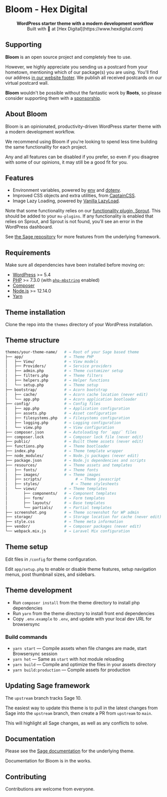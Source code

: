 # Bloom - Hex Digital

<p align="center">
  <strong>WordPress starter theme with a modern development workflow</strong>
  <br />
  Built with 🌯 at [Hex Digital](https://www.hexdigital.com)
</p>

## Supporting

**Bloom** is an open source project and completely free to use.

However, we highly appreciate you sending us a postcard from your hometown, mentioning which of our package(s) you are using. You'll find our address [in our website footer](https://www.hexdigital.com/). We publish all received postcards on our virtual postcard wall.

**Bloom** wouldn't be possible without the fantastic work by **Roots**, so please consider supporting them with a [sponsorship](https://www.patreon.com/rootsdev).

## About Bloom

Bloom is an opinionated, productivity-driven WordPress starter theme with a modern development workflow.

We recommend using Bloom if you're looking to spend less time building the same functionality for each project.

Any and all features can be disabled if you prefer, so even if you disagree with some of our opinions, it may still be a good fit for you.

## Features

- Environment variables, powered by [env](oscarotero/env) and [dotenv](https://github.com/vlucas/phpdotenv).
- Improved CSS objects and extra utilities, from [CaptainCSS](https://captaincss.hexdigital.com/).
- Image Lazy Loading, powered by [Vanilla LazyLoad](https://github.com/verlok/vanilla-lazyload).

Note that some functionality relies on our [functionality plugin, Sprout](https://github.com/hex-digital/sprout). This should be added to your `mu-plugins`.
If any functionality is enabled that relies on Sprout, and Sprout is not found, you'll see an error in the WordPress dashboard.

See [the Sage repository](https://github.com/roots/sage) for more features from the underlying framework.

## Requirements

Make sure all dependencies have been installed before moving on:

- [WordPress](https://wordpress.org/) >= 5.4
- [PHP](https://secure.php.net/manual/en/install.php) >= 7.3.0 (with [`php-mbstring`](https://secure.php.net/manual/en/book.mbstring.php) enabled)
- [Composer](https://getcomposer.org/download/)
- [Node.js](http://nodejs.org/) >= 12.14.0
- [Yarn](https://yarnpkg.com/en/docs/install)

## Theme installation

Clone the repo into the `themes` directory of your WordPress installation.

## Theme structure

```sh
themes/your-theme-name/   # → Root of your Sage based theme
├── app/                  # → Theme PHP
│   ├── View/             # → View models
│   ├── Providers/        # → Service providers
│   ├── admin.php         # → Theme customizer setup
│   ├── filters.php       # → Theme filters
│   ├── helpers.php       # → Helper functions
│   └── setup.php         # → Theme setup
├── bootstrap/            # → Acorn bootstrap
│   ├── cache/            # → Acorn cache location (never edit)
│   └── app.php           # → Acorn application bootloader
├── config/               # → Config files
│   ├── app.php           # → Application configuration
│   ├── assets.php        # → Asset configuration
│   ├── filesystems.php   # → Filesystems configuration
│   ├── logging.php       # → Logging configuration
│   └── view.php          # → View configuration
├── composer.json         # → Autoloading for `app/` files
├── composer.lock         # → Composer lock file (never edit)
├── public/               # → Built theme assets (never edit)
├── functions.php         # → Theme bootloader
├── index.php             # → Theme template wrapper
├── node_modules/         # → Node.js packages (never edit)
├── package.json          # → Node.js dependencies and scripts
├── resources/            # → Theme assets and templates
│   ├── fonts/            # → Theme fonts
│   ├── images/           # → Theme images
│   ├── scripts/               # → Theme javascript
│   ├── styles/              # → Theme stylesheets
│   └── views/            # → Theme templates
│       ├── components/   # → Component templates
│       ├── form/         # → Form templates
│       ├── layouts/      # → Base templates
│       └── partials/     # → Partial templates
├── screenshot.png        # → Theme screenshot for WP admin
├── storage/              # → Storage location for cache (never edit)
├── style.css             # → Theme meta information
├── vendor/               # → Composer packages (never edit)
└── webpack.mix.js        # → Laravel Mix configuration
```

## Theme setup

Edit files in `/config` for theme configuration.

Edit `app/setup.php` to enable or disable theme features, setup navigation menus, post thumbnail sizes, and sidebars.

## Theme development

- Run `composer install` from the theme directory to install php dependencies
- Run `yarn` from the theme directory to install front end dependencies
- Copy `.env.example` to `.env`, and update  with your local dev URL for browsersync

### Build commands

- `yarn start` — Compile assets when file changes are made, start Browsersync session
- `yarn hot` — Same as `start` with hot module reloading
- `yarn build` — Compile and optimize the files in your assets directory
- `yarn build:production` — Compile assets for production

## Updating Sage framework

The `upstream` branch tracks Sage 10.

The easiest way to update this theme is to pull in the latest changes from Sage
into the `upstream` branch, then create a PR from `upstream` to `main`.

This will highlight all Sage changes, as well as any conflicts to solve.

## Documentation

Please see the [Sage documentation](https://roots.io/sage/docs/) for the underlying theme.

Documentation for Bloom is in the works.

## Contributing

Contributions are welcome from everyone. 

